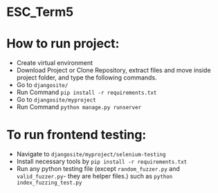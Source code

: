 # ESC_Term5

# How to run project:
* Create virtual environment
* Download Project or Clone Repository, extract files and move inside project folder, and type the following commands.
* Go to `djangosite/`
* Run Command `pip install -r requirements.txt`
* Go to `djangosite/myproject`
* Run Command `python manage.py runserver`

# To run frontend testing:
* Navigate to `djangosite/myproject/selenium-testing`
* Install necessary tools by `pip install -r requirements.txt`
* Run any python testing file (except `random_fuzzer.py` and `valid_fuzzer.py`- they are helper files.) such as `python index_fuzzing_test.py`

